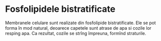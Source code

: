 # Fosfolipidele bistratificate

Membranele celulare sunt realizate din fosfolipide bistratificate. Ele se pot
forma în mod natural, deoarece capetele sunt atrase de apa si cozile lor resping
apa. Ca rezultat, cozile se strîng împreuna, formînd straturile.
